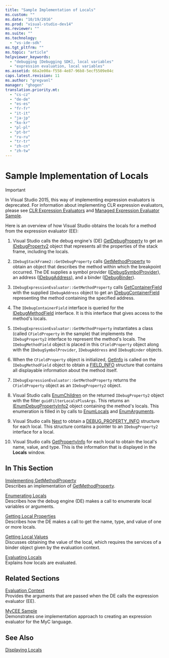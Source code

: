 ```yaml
---
title: "Sample Implementation of Locals"
ms.custom: ""
ms.date: "10/19/2016"
ms.prod: "visual-studio-dev14"
ms.reviewer: ""
ms.suite: ""
ms.technology: 
  - "vs-ide-sdk"
ms.tgt_pltfrm: ""
ms.topic: "article"
helpviewer_keywords: 
  - "debugging [Debugging SDK], local variables"
  - "expression evaluation, local variables"
ms.assetid: 66a2e00a-f558-4e87-96b8-5ecf5509e04c
caps.latest.revision: 11
ms.author: "gregvanl"
manager: "ghogen"
translation.priority.mt: 
  - "cs-cz"
  - "de-de"
  - "es-es"
  - "fr-fr"
  - "it-it"
  - "ja-jp"
  - "ko-kr"
  - "pl-pl"
  - "pt-br"
  - "ru-ru"
  - "tr-tr"
  - "zh-cn"
  - "zh-tw"
---
```

# Sample Implementation of Locals
> [!IMPORTANT]
>  In Visual Studio 2015, this way of implementing expression evaluators is deprecated. For information about implementing CLR expression evaluators, please see [CLR Expression Evaluators](https://github.com/Microsoft/ConcordExtensibilitySamples/wiki/CLR-Expression-Evaluators) and [Managed Expression Evaluator Sample](https://github.com/Microsoft/ConcordExtensibilitySamples/wiki/Managed-Expression-Evaluator-Sample).  
  
 Here is an overview of how Visual Studio obtains the locals for a method from the expression evaluator (EE):  
  
1.  Visual Studio calls the debug engine's (DE) [GetDebugProperty](../extensibility-debugger-reference/idebugstackframe2--getdebugproperty.md) to get an [IDebugProperty2](../extensibility-debugger-reference/idebugproperty2.md) object that represents all the properties of the stack frame, including the locals.  
  
2.  `IDebugStackFrame2::GetDebugProperty` calls [GetMethodProperty](../extensibility-debugger-reference/idebugexpressionevaluator--getmethodproperty.md) to obtain an object that describes the method within which the breakpoint occurred. The DE supplies a symbol provider ([IDebugSymbolProvider](../extensibility-debugger-reference/idebugsymbolprovider.md)), an address ([IDebugAddress](../extensibility-debugger-reference/idebugaddress.md)), and a binder ([IDebugBinder](../extensibility-debugger-reference/idebugbinder.md)).  
  
3.  `IDebugExpressionEvaluator::GetMethodProperty` calls [GetContainerField](../extensibility-debugger-reference/idebugsymbolprovider--getcontainerfield.md) with the supplied `IDebugAddress` object to get an [IDebugContainerField](../extensibility-debugger-reference/idebugcontainerfield.md) representing the method containing the specified address.  
  
4.  The `IDebugContainerField` interface is queried for the [IDebugMethodField](../extensibility-debugger-reference/idebugmethodfield.md) interface. It is this interface that gives access to the method's locals.  
  
5.  `IDebugExpressionEvaluator::GetMethodProperty` instantiates a class (called `CFieldProperty` in the sample) that implements the `IDebugProperty2` interface to represent the method's locals. The `IDebugMethodField` object is placed in this `CFieldProperty` object along with the `IDebugSymbolProvider`, `IDebugAddress` and `IDebugBinder` objects.  
  
6.  When the `CFieldProperty` object is initialized, [GetInfo](../extensibility-debugger-reference/idebugfield--getinfo.md) is called on the `IDebugMethodField` object to obtain a [FIELD_INFO](../extensibility-debugger-reference/field_info.md) structure that contains all displayable information about the method itself.  
  
7.  `IDebugExpressionEvaluator::GetMethodProperty` returns the `CFieldProperty` object as an `IDebugProperty2` object.  
  
8.  Visual Studio calls [EnumChildren](../extensibility-debugger-reference/idebugproperty2--enumchildren.md) on the returned `IDebugProperty2` object with the filter `guidFilterLocalsPlusArgs`. This returns an [IEnumDebugPropertyInfo2](../extensibility-debugger-reference/ienumdebugpropertyinfo2.md) object containing the method's locals. This enumeration is filled in by calls to [EnumLocals](../extensibility-debugger-reference/idebugmethodfield--enumlocals.md) and [EnumArguments](../extensibility-debugger-reference/idebugmethodfield--enumarguments.md).  
  
9. Visual Studio calls [Next](../extensibility-debugger-reference/ienumdebugpropertyinfo2--next.md) to obtain a [DEBUG_PROPERTY_INFO](../extensibility-debugger-reference/debug_property_info.md) structure for each local. This structure contains a pointer to an `IDebugProperty2` interface for a local.  
  
10. Visual Studio calls [GetPropertyInfo](../extensibility-debugger-reference/idebugproperty2--getpropertyinfo.md) for each local to obtain the local's name, value, and type. This is the information that is displayed in the **Locals** window.  
  
## In This Section  
 [Implementing GetMethodProperty](../extensibility-debugger/implementing-getmethodproperty.md)  
 Describes an implementation of [GetMethodProperty](../extensibility-debugger-reference/idebugexpressionevaluator--getmethodproperty.md).  
  
 [Enumerating Locals](../extensibility-debugger/enumerating-locals.md)  
 Describes how the debug engine (DE) makes a call to enumerate local variables or arguments.  
  
 [Getting Local Properties](../extensibility-debugger/getting-local-properties.md)  
 Describes how the DE makes a call to get the name, type, and value of one or more locals.  
  
 [Getting Local Values](../extensibility-debugger/getting-local-values.md)  
 Discusses obtaining the value of the local, which requires the services of a binder object given by the evaluation context.  
  
 [Evaluating Locals](../extensibility-debugger/evaluating-locals.md)  
 Explains how locals are evaluated.  
  
## Related Sections  
 [Evaluation Context](../extensibility-debugger/evaluation-context.md)  
 Provides the arguments that are passed when the DE calls the expression evaluator (EE).  
  
 [MyCEE Sample](http://msdn.microsoft.com/en-us/624a018b-9179-402f-9d48-3aec87b48f4f)  
 Demonstrates one implementation approach to creating an expression evaluator for the MyC language.  
  
## See Also  
 [Displaying Locals](../extensibility-debugger/displaying-locals.md)